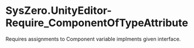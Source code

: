 # SysZero.UnityEditor-Require_ComponentOfTypeAttribute
Requires assignments to Component variable implments given interface.
